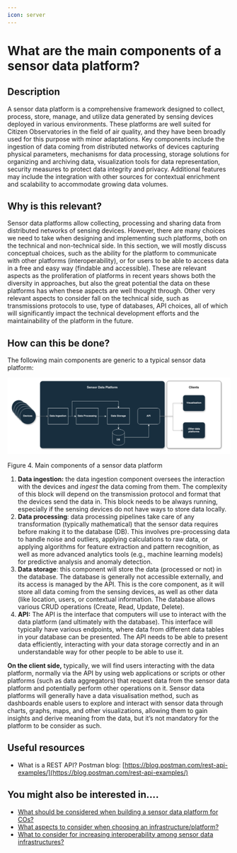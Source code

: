 ```yaml
---
icon: server
---
```


# What are the main components of a sensor data platform?

## Description

A sensor data platform is a comprehensive framework designed to collect, process, store, manage, and utilize data generated by sensing devices deployed in various environments. These platforms are well suited for Citizen Observatories in the field of air quality, and they have been broadly used for this purpose with minor adaptations. Key components include the ingestion of data coming from distributed networks of devices capturing physical parameters, mechanisms for data processing, storage solutions for organizing and archiving data, visualization tools for data representation, security measures to protect data integrity and privacy. Additional features may include the integration with other sources for contextual enrichment and scalability to accommodate growing data volumes.

## Why is this relevant?

Sensor data platforms allow collecting, processing and sharing data from distributed networks of sensing devices. However, there are many choices we need to take when designing and implementing such platforms, both on the technical and non-technical side. In this section, we will mostly discuss conceptual choices, such as the ability for the platform to communicate with other platforms (interoperability), or for users to be able to access data in a free and easy way (findable and accessible). These are relevant aspects as the proliferation of platforms in recent years shows both the diversity in approaches, but also the great potential the data on these platforms has when these aspects are well thought through. Other very relevant aspects to consider fall on the technical side, such as transmissions protocols to use, type of databases, API choices, all of which will significantly impact the technical development efforts and the maintainability of the platform in the future.

## How can this be done?

The following main components are generic to a typical sensor data platform:

![Typical sensor data platform architecture](../.gitbook/assets/citiobs-platform-components.png)

Figure 4. Main components of a sensor data platform

1. **Data ingestion:** the data ingestion component oversees the interaction with the devices and _ingest_ the data coming from them. The complexity of this block will depend on the transmission protocol and format that the devices send the data in. This block needs to be always running, especially if the sensing devices do not have ways to store data locally.
2. **Data processing**: data processing pipelines take care of any transformation (typically mathematical) that the sensor data requires before making it to the database (DB). This involves pre-processing data to handle noise and outliers, applying calculations to raw data, or applying algorithms for feature extraction and pattern recognition, as well as more advanced analytics tools (e.g., machine learning models) for predictive analysis and anomaly detection.
3. **Data storage**: this component will store the data (processed or not) in the database. The database is generally not accessible externally, and its access is managed by the API. This is the core component, as it will store all data coming from the sensing devices, as well as other data (like location, users, or contextual information. The database allows various CRUD operations (Create, Read, Update, Delete).
4. **API:** The API is the interface that computers will use to interact with the data platform (and ultimately with the database). This interface will typically have various endpoints, where data from different data tables in your database can be presented. The API needs to be able to present data efficiently, interacting with your data storage correctly and in an understandable way for other people to be able to use it.

**On the client side,** typically, we will find users interacting with the data platform, normally via the API by using web applications or scripts or other platforms (such as data aggregators) that request data from the sensor data platform and potentially perform other operations on it. Sensor data platforms will generally have a data visualisation method, such as dashboards enable users to explore and interact with sensor data through charts, graphs, maps, and other visualizations, allowing them to gain insights and derive meaning from the data, but it’s not mandatory for the platform to be consider as such.

## Useful resources

* What is a REST API? Postman blog: [https://blog.postman.com/rest-api-examples/](https://blog.postman.com/rest-api-examples/)

## You might also be interested in….

* [What should be considered when building a sensor data platform for COs?](what-should-be-considered-when-building-a-sensor-data-platform-for-cos.md)
* [What aspects to consider when choosing an infrastructure/platform?](../sensing-devices/what-aspects-to-consider-when-doing-mobile-monitoring.md)
* [What to consider for increasing interoperability among sensor data infrastructures?](what-to-consider-for-increasing-interoperability-among-sensor-data-infrastructures.md)
